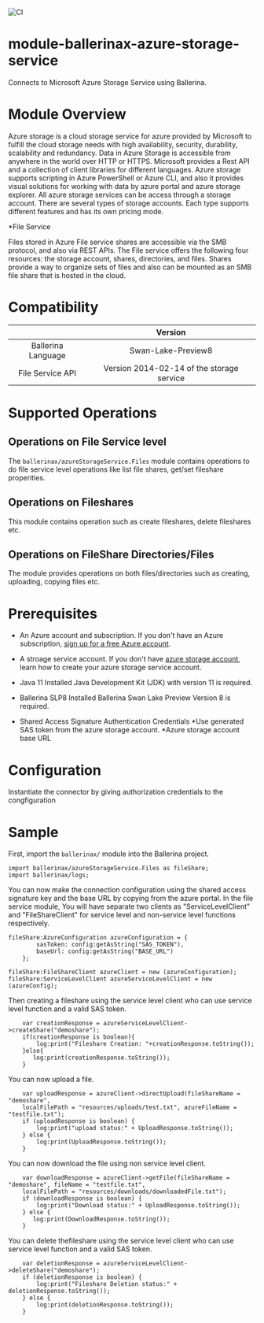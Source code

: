 ![CI](https://github.com/SanduDS/module-ballerinax-azure-storage-service/workflows/CI/badge.svg)
# module-ballerinax-azure-storage-service
Connects to Microsoft Azure Storage Service using Ballerina.

# Module Overview
Azure storage is a cloud storage service for azure provided by Microsoft to fulfill the cloud storage needs with high availability, security, durability, scalability and redundancy. Data in Azure Storage is accessible from anywhere in the world over HTTP or HTTPS. Microsoft provides a Rest API and a collection of client libraries for different languages. Azure storage supports scripting in Azure PowerShell or Azure CLI, and also it provides visual solutions for working with data  by azure portal and azure storage explorer. All azure storage services can be access through a storage account. There are several types of storage accounts. Each type supports different features and has its own pricing mode.

*File Service

Files stored in Azure File service shares are accessible via the SMB protocol, and also via REST APIs. The File service offers the following four resources: the storage account, shares, directories, and files. Shares provide a way to organize sets of files and also can be mounted as an SMB file share that is hosted in the cloud.

# Compatibility
|                     |    Version                                  |
|:-------------------:|:-------------------------------------------:|
| Ballerina Language  | Swan-Lake-Preview8                          |
| File Service  API   | Version 2014-02-14 of the storage service  |

# Supported Operations

## Operations on File Service level
The `ballerinax/azureStorageService.Files` module contains operations to do file service level operations like list file shares, get/set fileshare properities.

## Operations on Fileshares
This module contains operation such as create fileshares, delete fileshares etc. 

## Operations on FileShare Directories/Files
The module provides operations on both files/directories such as creating, uploading, copying files etc.

# Prerequisites

* An Azure account and subscription.
If you don't have an Azure subscription, [sign up for a free Azure account](https://azure.microsoft.com/free/).

* A stroage service account.
If you don't have [azure storage account](https://docs.microsoft.com/en-us/azure/storage/common/storage-account-create?tabs=azure-portal), 
  learn how to create your azure storage service account.

* Java 11 Installed
Java Development Kit (JDK) with version 11 is required.

* Ballerina SLP8 Installed
Ballerina Swan Lake Preview Version 8 is required.

* Shared Access Signature Authentication Credentials
    *Use generated SAS token from the azure storage account. 
    *Azure storage account base URL

# Configuration
Instantiate the connector by giving authorization credentials to the congfiguration

# Sample
First, import the `ballerinax/` module into the Ballerina project.
```ballerina
import ballerinax/azureStorageService.Files as fileShare;
import ballerinax/logs;
```

You can now make the connection configuration using the shared access signature key and the base URL by copying from the azure portal. In the file service module, You will have separate two clients as "ServiceLevelClient" and "FileShareClient"  for service level and non-service level functions respectively.
```ballerina
fileShare:AzureConfiguration azureConfiguration = {
        sasToken: config:getAsString("SAS_TOKEN"),
        baseUrl: config:getAsString("BASE_URL")
    };

fileShare:FileShareClient azureClient = new (azureConfiguration);
fileShare:ServiceLevelClient azureServiceLevelClient = new (azureConfig);
```
Then creating a fileshare using the service level client who can use service level function and a valid SAS token.
```ballerina
    var creationResponse = azureServiceLevelClient->createShare("demoshare");
    if(creationResponse is boolean){
        log:print("Fileshare Creation: "+creationResponse.toString());
    }else{
       log:print(creationResponse.toString()); 
    }
```

You can now upload a file.
```ballerina
    var uploadResponse = azureClient->directUpload(fileShareName = "demoshare", 
    localFilePath = "resources/uploads/test.txt", azureFileName = "testfile.txt");
    if (uploadResponse is boolean) {
        log:print("upload status:" + UploadResponse.toString());
    } else {
        log:print(UploadResponse.toString()); 
    }
```

You can now download the file using non service level client.
```ballerina
    var downloadResponse = azureClient->getFile(fileShareName = "demoshare", fileName = "testfile.txt",
    localFilePath = "resources/downloads/downloadedFile.txt");
    if (downloadResponse is boolean) {
        log:print("Download status:" + UploadResponse.toString());
    } else {
       log:print(DownloadResponse.toString());
    }
```

You can delete thefileshare using the service level client who can use service level function and a valid SAS token. 
```ballerina
    var deletionResponse = azureServiceLevelClient->deleteShare("demoshare");
    if (deletionResponse is boolean) {
        log:print("Fileshare Deletion status:" + deletionResponse.toString());
    } else {
        log:print(deletionResponse.toString()); 
    }
```
